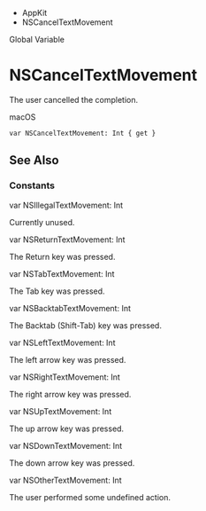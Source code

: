 

- AppKit
-  NSCancelTextMovement 

Global Variable

# NSCancelTextMovement

The user cancelled the completion.

macOS

``` source
var NSCancelTextMovement: Int { get }
```

## See Also

### Constants

var NSIllegalTextMovement: Int

Currently unused.

var NSReturnTextMovement: Int

The Return key was pressed.

var NSTabTextMovement: Int

The Tab key was pressed.

var NSBacktabTextMovement: Int

The Backtab (Shift-Tab) key was pressed.

var NSLeftTextMovement: Int

The left arrow key was pressed.

var NSRightTextMovement: Int

The right arrow key was pressed.

var NSUpTextMovement: Int

The up arrow key was pressed.

var NSDownTextMovement: Int

The down arrow key was pressed.

var NSOtherTextMovement: Int

The user performed some undefined action.

